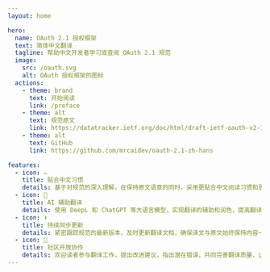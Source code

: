 ```yaml
---
layout: home

hero:
  name: OAuth 2.1 授权框架
  text: 简体中文翻译
  tagline: 帮助中文开发者学习或查阅 OAuth 2.1 规范
  image:
    src: /oauth.svg
    alt: OAuth 授权框架的图标
  actions:
    - theme: brand
      text: 开始阅读
      link: /preface
    - theme: alt
      text: 规范原文
      link: https://datatracker.ietf.org/doc/html/draft-ietf-oauth-v2-1-11
    - theme: alt
      text: GitHub
      link: https://github.com/mrcaidev/oauth-2.1-zh-hans

features:
  - icon: ✏️
    title: 贴合中文习惯
    details: 基于对规范的深入理解，在保持原文语意的同时，采用更贴合中文阅读习惯和思维模式的措辞和句式。
  - icon: 🤖
    title: AI 辅助翻译
    details: 使用 DeepL 和 ChatGPT 等大语言模型，实现翻译的辅助和润色，提高翻译的质量和效率。
  - icon: ⬆️
    title: 持续同步更新
    details: 紧密跟踪规范的最新版本，及时更新翻译文档，确保译文与原文始终保持内容一致。
  - icon: 🤝
    title: 社区开放协作
    details: 欢迎读者参与翻译工作，提出改进建议，指出潜在错误，共同完善翻译质量，让更多人受益。
---
```

